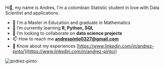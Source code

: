 <p align="left"> <a href="https://twitter.com/" target="blank"><img src="https://img.shields.io/twitter/follow/?logo=twitter&style=for-the-badge" alt="" /></a> </p>

Hi👋, my name is Andres, I'm a colombian Statistic student in love with Data Scientist and applications.

- 🔭 I'm a Master in Education and graduate in Mathematics
- 🌱 I’m currently learning **R, Python, SQL**
- 👯 I’m looking to collaborate on **data science projects**
- 📫 How to reach me **andrespinto0327@gmail.com**
- 📄 Know about my experiences [https://www.linkedin.com/in/andrez-pinto/](https://www.linkedin.com/in/andrez-pinto/)

<p align="left"> <img src="https://komarev.com/ghpvc/?username=andrez-pinto&label=Profile%20views&color=0e75b6&style=flat" alt="andrez-pinto" /> </p>
